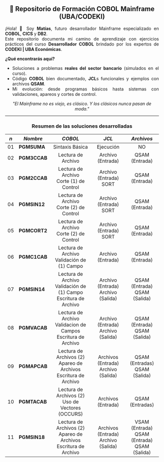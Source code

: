 <div style="text-align:center">

## 🏦 Repositorio de Formación COBOL Mainframe (UBA/CODEKI)  

</div>

<div style="text-align:justify">

¡Hola! 👋 Soy **Matías**, futuro desarrollador Mainframe especializado en **COBOL**, **CICS** y **DB2**.  
Este repositorio documenta mi camino de aprendizaje con ejercicios prácticos del curso **Desarrollador COBOL** brindado por los expertos de **CODEKI | UBA Económicas**.  

**¿Qué encontrarás aquí?**  
- Soluciones a problemas **reales del sector bancario** (simulados en el curso).  
- Código **COBOL** bien documentado, **JCL**s funcionales y ejemplos con archivos **QSAM**.  
- Mi evolución: desde programas básicos hasta sistemas con validaciones, apareos y cortes de control.  

<div style="text-align:center">

*"El Mainframe no es viejo, es clásico. Y los clásicos nunca pasan de moda."*  

<hr>

### Resumen de las soluciones desarrolladas

</div>


| <em>n</em>| <em>Nombre</em>| <em>COBOL</em>| <em>JCL</em>| <em>Archivos</em>|
| -----| -------------      |:-------------:|:-------------:|:-------------:|
|01| <strong>PGMSUMA</strong> |Sintaxis Básica|Ejecución|NO|
|02| <strong>PGM3CCAB</strong> |Lectura de Archivo|Archivo (Entrada)|QSAM (Entrada)|
|03| <strong>PGM2CCAB</strong> |Lectura de Archivo <br> Corte (1) de Control|Archivo (Entrada) <br> SORT|QSAM (Entrada)|
|04| <strong>PGMSIN12</strong> |Lectura de Archivo <br> Corte (2) de Control|Archivo (Entrada) <br> SORT|QSAM (Entrada)|
|05| <strong>PGMCORT2</strong> |Lectura de Archivo <br> Corte (2) de Control|Archivo (Entrada) <br> SORT|QSAM (Entrada)|
|06| <strong>PGMC1CAB</strong> |Lectura de Archivo <br> Validación de (1) Campo|Archivo (Entrada)|QSAM (Entrada)|
|07| <strong>PGMSIN14</strong> |Lectura de Archivo <br> Validación de (1) Campo <br> Escritura de Archivo|Archivo (Entrada) <br> Archivo (Salida)|QSAM (Entrada) <br> QSAM (Salida)|
|08| <strong>PGMVACAB</strong> |Lectura de Archivo <br> Validacion de Campos <br> Escritura de Archivo|Archivo (Entrada) <br> Archivo (Salida)|QSAM (Entrada) <br> QSAM (Salida)|
|09| <strong>PGMAPCAB</strong> |Lectura de Archivos (2) <br> Apareo de Archivos <br> Escritura de Archivo|Archivos (Entrada) <br> Archivo (Salida)|QSAM (Entradas) <br> QSAM (Salida)|
|10| <strong>PGMTACAB</strong> |Lectura de Archivos (2) <br> Uso de Vectores (OCCURS)|Archivos (Entrada)|QSAM (Entradas)|
|11| <strong>PGMSIN18</strong> |Lectura de Archivos (2) <br> Apareo de Archivos <br> Escritura de Archivo|Archivos (Entrada) <br> Archivo (Salida)|VSAM (Entrada) <br> QSAM (Entrada) <br> QSAM (Salida)|